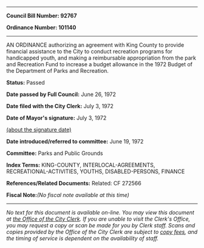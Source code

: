 

********

**Council Bill Number: 92767**
   
**Ordinance Number: 101140**
********

 AN ORDINANCE authorizing an agreement with King County to provide financial assistance to the City to conduct recreation programs for handicapped youth, and making a reimbursable appropriation from the park and Recreation Fund to increase a budget allowance in the 1972 Budget of the Department of Parks and Recreation.

**Status:** Passed
   
**Date passed by Full Council:** June 26, 1972
   
**Date filed with the City Clerk:** July 3, 1972
   
**Date of Mayor's signature:** July 3, 1972
   
[(about the signature date)](/~public/approvaldate.htm)
   
   
   
**Date introduced/referred to committee:** June 19, 1972
   
**Committee:** Parks and Public Grounds
   
   
**Index Terms:** KING-COUNTY, INTERLOCAL-AGREEMENTS, RECREATIONAL-ACTIVITIES, YOUTHS, DISABLED-PERSONS, FINANCE

**References/Related Documents:** Related: CF 272566

**Fiscal Note:**_(No fiscal note available at this time)_
********

_No text for this document is available on-line. You may view this document at [the Office of the City Clerk](http://www.seattle.gov/leg/clerk/contactUs.htm). If you are unable to visit the Clerk's Office, you may request a copy or scan be made for you by Clerk staff. Scans and copies provided by the Office of the City Clerk are subject to [copy fees](http://clerk.seattle.gov/~public/clerkfees.htm), and the timing of service is dependent on the availability of staff._

